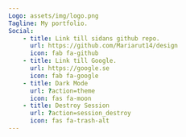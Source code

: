 ```yaml
---
Logo: assets/img/logo.png
Tagline: My portfolio.
Social:
    - title: Link till sidans github repo.
      url: https://github.com/Mariarut14/design
      icon: fab fa-github
    - title: Link till Google.
      url: https://google.se
      icon: fab fa-google
    - title: Dark Mode
      url: ?action=theme
      icon: fas fa-moon
    - title: Destroy Session
      url: ?action=session_destroy
      icon: fas fa-trash-alt
---
```

